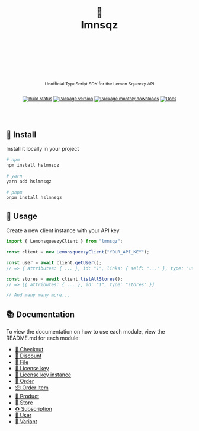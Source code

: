 <div align="center">
  <h1>
    <br/>
    <br/>
    🍋
    <br />
    lmnsqz
    <br />
    <br />
    <br />
    <br />
  </h1>
  <sup>
    <br />
    Unofficial TypeScript SDK for the Lemon Squeezy API</em>
    <br />
    <br />
  
[![Build status](https://img.shields.io/github/actions/workflow/status/hellofaizan/lemonsqueezy/ci.yml?branch=main&label=%20&logo=github&logoColor=white&style=for-the-badge)](https://github.com/hellofaizan/lemonsqueezy/actions/workflows/ci.yml)
[![Package version](https://img.shields.io/npm/v/hslmnsqz?label=%20&style=for-the-badge)](https://www.npmjs.com/package/hslmnsqz)
[![Package monthly downloads](https://img.shields.io/npm/dm/hslmnsqz?color=blueviolet&label=%20&style=for-the-badge)](https://www.npmjs.com/package/hslmnsqz)
[![Docs](https://img.shields.io/badge/-Docs-blue.svg?style=for-the-badge)](https://docs.lemonsqueezy.com/api)

  </sup>
  <br />
  <br />
</div>

## 🚀 Install

Install it locally in your project

```bash
# npm
npm install hslmnsqz

# yarn
yarn add hslmnsqz

# pnpm
pnpm install hslmnsqz
```

## 🦄 Usage

Create a new client instance with your API key

```typescript
import { LemonsqueezyClient } from "lmnsqz";

const client = new LemonsqueezyClient("YOUR_API_KEY");

const user = await client.getUser();
// => { attributes: { ... }, id: "1", links: { self: "..." }, type: 'users' }

const stores = await client.listAllStores();
// => [{ attributes: { ... }, id: "1", type: "stores" }]

// And many many more...
```

## 📚 Documentation

To view the documentation on how to use each module, view the README.md for each module:

- [🛒 Checkout](src/modules/checkout#-checkout)
- [🔖 Discount](src/modules/discount#-discount)
- [📄 File](src/modules/file#-file)
- [🔑 License key](src/modules/licenseKey#-license-key)
- [🥇 License key instance](src/modules/licenseKeyInstance#-license-key-instance)
- [🧾 Order](src/modules/order#-order)
- [📦 Order Item](src/modules/orderItem#-orderItem)
- [💎 Product](src/modules/product#-product)
- [🏪 Store](src/modules/store#-store)
- [♻️ Subscription](src/modules/subscription#-subscription)
- [🧘 User](src/modules/user#-user)
- [🧟 Variant](src/modules/variant#-variant)
